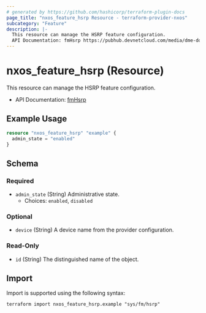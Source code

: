 ```yaml
---
# generated by https://github.com/hashicorp/terraform-plugin-docs
page_title: "nxos_feature_hsrp Resource - terraform-provider-nxos"
subcategory: "Feature"
description: |-
  This resource can manage the HSRP feature configuration.
  API Documentation: fmHsrp https://pubhub.devnetcloud.com/media/dme-docs-10-2-2/docs/Feature%20Management/fm:Hsrp/
---
```


# nxos_feature_hsrp (Resource)

This resource can manage the HSRP feature configuration.

- API Documentation: [fmHsrp](https://pubhub.devnetcloud.com/media/dme-docs-10-2-2/docs/Feature%20Management/fm:Hsrp/)

## Example Usage

```terraform
resource "nxos_feature_hsrp" "example" {
  admin_state = "enabled"
}
```

<!-- schema generated by tfplugindocs -->
## Schema

### Required

- `admin_state` (String) Administrative state.
  - Choices: `enabled`, `disabled`

### Optional

- `device` (String) A device name from the provider configuration.

### Read-Only

- `id` (String) The distinguished name of the object.

## Import

Import is supported using the following syntax:

```shell
terraform import nxos_feature_hsrp.example "sys/fm/hsrp"
```
